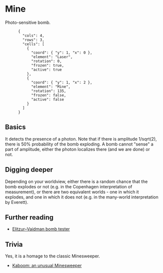 # Mine

Photo-sensitive bomb.

```{quantum-board}
      {
        "cols": 4,
        "rows": 3,
        "cells": [
          {
            "coord": { "y": 1, "x": 0 },
            "element": "Laser",
            "rotation": 0,
            "frozen": true,
            "active": true
          },
          {
            "coord": { "y": 1, "x": 2 },
            "element": "Mine",
            "rotation": 135,
            "frozen": false,
            "active": false
          }
        ]
      }
```

## Basics

It detects the presence of a photon. Note that if there is amplitude 1/sqrt(2), there is 50% probability of the bomb exploding.
A bomb cannot "sense" a part of amplitude, either the photon localizes there (and we are done) or not.

## Digging deeper

Depending on your worldview, either there is a random chance that the bomb explodes or not (e.g. in the Copenhagen interpretation of measurement), or there are two equivalent worlds - one in which it explodes, and one in which it does not (e.g. in the many-world interpretation by Everett).

## Further reading

* [Elitzur–Vaidman bomb tester](https://en.wikipedia.org/wiki/Elitzur%E2%80%93Vaidman_bomb_tester)

## Trivia

Yes, it is a homage to the classic Minesweeper.

* [Kaboom: an unusual Minesweeper](https://pwmarcz.pl/blog/kaboom/)
